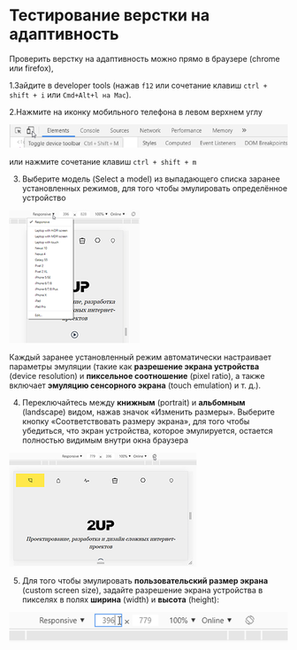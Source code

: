 # Тестирование верстки на адаптивность

Проверить верстку на адаптивность можно прямо в браузере \(chrome или firefox\), 

1.Зайдите в developer tools \(нажав `f12` или сочетание клавиш `ctrl + shift + i` или `Cmd+Alt+l на Mac`\).

2.Нажмите на иконку мобильного телефона в левом верхнем углу

![](../../../../.gitbook/assets/image.png)

или нажмите сочетание клавиш `ctrl + shift + m`

3. Выберите модель \(Select a model\) из выпадающего списка заранее установленных режимов, для того чтобы эмулировать определённое устройство

![](../../../../.gitbook/assets/adaptive.png)

Каждый заранее установленный режим автоматически настраивает параметры эмуляции \(такие как **разрешение экрана устройства** \(device  resolution\) и **пиксельное соотношение** \(pixel ratio\), а также включает **эмуляцию сенсорного экрана** \(touch emulation\) и т. д.\).

4. Переключайтесь между **книжным** \(portrait\) и **альбомным** \(landscape\) видом, нажав значок «Изменить размеры». Выберите кнопку «Соответствовать размеру экрана», для того чтобы убедиться, что экран устройства, которое эмулируется, остается полностью видимым внутри окна браузера

![](../../../../.gitbook/assets/adaptive_landscape.png)



5. Для того чтобы эмулировать **пользовательский размер экрана** \(custom screen size\), задайте разрешение экрана устройства в пикселях в полях **ширина** \(width\) и **высота** \(height\):

![](../../../../.gitbook/assets/image%20%281%29.png)

